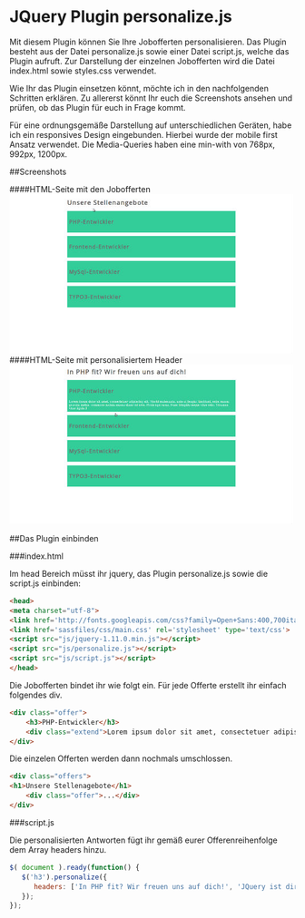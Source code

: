 JQuery Plugin personalize.js
============================

Mit diesem Plugin können Sie Ihre Jobofferten personalisieren. Das Plugin besteht aus der Datei personalize.js sowie einer Datei script.js, welche das Plugin aufruft. Zur Darstellung der einzelnen Jobofferten wird die Datei index.html sowie styles.css verwendet.

Wie Ihr das Plugin einsetzen könnt, möchte ich in den nachfolgenden Schritten erklären.
Zu allererst könnt Ihr euch die Screenshots ansehen und prüfen, ob das Plugin für euch in Frage kommt.

Für eine ordnungsgemäße Darstellung auf unterschiedlichen Geräten, habe ich ein responsives Design eingebunden.
Hierbei wurde der mobile first Ansatz verwendet. Die Media-Queries haben eine min-with von 768px, 992px, 1200px.

##Screenshots

####HTML-Seite mit den Jobofferten
![alt text](https://github.com/bmehler/personalize/raw/master/screenshots/screenshot1.jpg "Job offers")
####HTML-Seite mit personalisiertem Header
![alt text](https://github.com/bmehler/personalize/raw/master/screenshots/screenshot2.jpg "Job offers")

##Das Plugin einbinden

###index.html

Im head Bereich müsst ihr jquery, das Plugin personalize.js sowie die script.js einbinden:
```HTML
<head>
<meta charset="utf-8">
<link href='http://fonts.googleapis.com/css?family=Open+Sans:400,700italic'>
<link href='sassfiles/css/main.css' rel='stylesheet' type='text/css'>
<script src="js/jquery-1.11.0.min.js"></script>
<script src="js/personalize.js"></script>
<script src="js/script.js"></script>
</head>
```
Die Jobofferten bindet ihr wie folgt ein. Für jede Offerte erstellt ihr einfach folgendes div.
```HTML
<div class="offer">
    <h3>PHP-Entwickler</h3>
    <div class="extend">Lorem ipsum dolor sit amet, consectetuer adipiscing elit. Morbi malesuada, ante at feugiat tincidunt, enim massa gravida metus, commodo lacinia massa diam vel eros. Proin eget urna. Nunc fringilla neque vitae odio. Vivamus vitae ligula.1</div>
</div>
```

Die einzelen Offerten werden dann nochmals umschlossen.
```HTML
<div class="offers">
<h1>Unsere Stellenagebote</h1>
    <div class="offer">...</div> 
</div>
```

###script.js

Die personalisierten Antworten fügt ihr gemäß eurer Offerenreihenfolge dem Array headers hinzu.
```Javascript
$( document ).ready(function() {
   $('h3').personalize({
      headers: ['In PHP fit? Wir freuen uns auf dich!', 'JQuery ist dir bekannt? Bitte bewirb dich!']
   });
});
```
